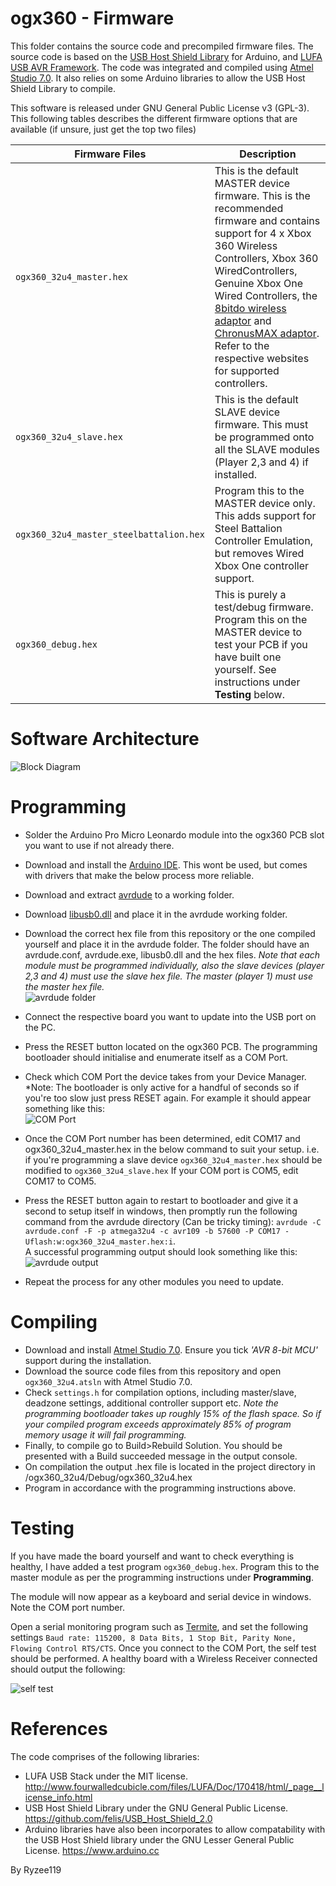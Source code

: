 # ogx360 - Firmware

This folder contains the source code and precompiled firmware files. The source code is based on the [USB Host Shield Library](https://github.com/felis/USB_Host_Shield_2.0) for Arduino, and [LUFA USB AVR Framework](http://www.fourwalledcubicle.com/LUFA.php). The code was integrated and compiled using [Atmel Studio 7.0](https://www.microchip.com/mplab/avr-support/atmel-studio-7). It also relies on some Arduino libraries to allow the USB Host Shield Library to compile.
 
This software is released under GNU General Public License v3 (GPL-3). This following tables describes the different firmware options that are available (if unsure, just get the top two files)

| Firmware Files| Description |
|--|--|
| `ogx360_32u4_master.hex` | This is the default MASTER device firmware. This is the recommended firmware and contains support for 4 x Xbox 360 Wireless Controllers, Xbox 360 WiredControllers, Genuine Xbox One Wired Controllers, the [8bitdo wireless adaptor](http://www.8bitdo.com/wireless-usb-adapter/) and [ChronusMAX adaptor](https://cronusmax.com/). Refer to the respective websites for supported controllers. |
| `ogx360_32u4_slave.hex` | This is the default SLAVE device firmware. This must be programmed onto all the SLAVE modules (Player 2,3 and 4) if installed. |
| `ogx360_32u4_master_steelbattalion.hex` | Program this to the MASTER device only. This adds support for Steel Battalion Controller Emulation, but removes Wired Xbox One controller support. |
| `ogx360_debug.hex` | This is purely a test/debug firmware. Program this on the MASTER device to test your PCB if you have built one yourself. See instructions under **Testing** below. |


# Software Architecture

![Block Diagram](https://github.com/Ryzee119/ogx360/blob/master/Images/block_diagram.jpg?raw=true "ogx360-1")

# Programming
* Solder the Arduino Pro Micro Leonardo module into the ogx360 PCB slot you want to use if not already there.
* Download and install the [Arduino IDE]([https://www.arduino.cc/en/main/software](https://www.arduino.cc/en/main/software)). This wont be used, but comes with drivers that make the below process more reliable.
* Download and extract [avrdude](https://www.nongnu.org/avrdude/) to a working folder.
* Download [libusb0.dll](https://github.com/Ryzee119/ogx360/blob/master/Firmware/libusb0.dll) and place it in the avrdude working folder.
* Download the correct hex file from this repository or the one compiled yourself and place it in the avrdude folder. The folder should have an avrdude.conf, avrdude.exe, libusb0.dll and the hex files.
*Note that each module must be programmed individually, also the slave devices (player 2,3 and 4) must use the slave hex file. The master (player 1) must use the master hex file.*\
![avrdude folder](https://github.com/Ryzee119/ogx360/blob/master/Images/programming2.JPG?raw=true"ogx360-2")
* Connect the respective board you want to update into the USB port on the PC.
* Press the RESET button located on the ogx360 PCB. The programming bootloader should initialise and enumerate itself as a COM Port.
* Check which COM Port the device takes from your Device Manager. *Note: The bootloader is only active for a handful of seconds so if you're too slow just press RESET again. For example it should appear something like this:\
![COM Port](https://github.com/Ryzee119/ogx360/blob/master/Images/programming1.JPG?raw=true"ogx360-3")

* Once the COM Port number has been determined, edit COM17 and ogx360_32u4_master.hex in the below command to suit your setup. i.e. if you're programming a slave device `ogx360_32u4_master.hex` should be modified to `ogx360_32u4_slave.hex` If your COM port is COM5, edit COM17 to COM5.
* Press the RESET button again to restart to bootloader and give it a second to setup itself in windows, then promptly run the following command from the avrdude directory (Can be tricky timing):
`avrdude -C avrdude.conf -F -p atmega32u4 -c avr109 -b 57600 -P COM17 -Uflash:w:ogx360_32u4_master.hex:i`.\
A successful programming output should look something like this:\
![avrdude output](https://github.com/Ryzee119/ogx360/blob/master/Images/programming3.JPG?raw=true"ogx360-4")

* Repeat the process for any other modules you need to update.


# Compiling
* Download and install [Atmel Studio 7.0](https://www.microchip.com/mplab/avr-support/atmel-studio-7). Ensure you tick *'AVR 8-bit MCU'* support during the installation.
* Download the source code files from this repository and open `ogx360_32u4.atsln` with Atmel Studio 7.0.
* Check `settings.h` for compilation options, including master/slave, deadzone settings, additional controller support etc. *Note the programming bootloader takes up roughly 15% of the flash space. So if your compiled program exceeds approximately 85% of program memory usage it will fail programming.*
* Finally, to compile go to Build>Rebuild Solution. You should be presented with a Build succeeded message in the output console.
* On compilation the output .hex file is located in the project directory in /ogx360_32u4/Debug/ogx360_32u4.hex
* Program in accordance with the programming instructions above.

# Testing
If you have made the board yourself and want to check everything is healthy, I have added a test program `ogx360_debug.hex`. Program this to the master module as per the programming instructions under **Programming**.

The module will now appear as a keyboard and serial device in windows. Note the COM port number.

Open a serial monitoring program such as [Termite](https://www.compuphase.com/software_termite.htm), and set the following settings `Baud rate: 115200, 8 Data Bits, 1 Stop Bit, Parity None, Flowing Control RTS/CTS`. Once you connect to the COM Port, the self test should be performed. A healthy board with a Wireless Receiver connected should output the following:

![self test](https://github.com/Ryzee119/ogx360/blob/master/Images/programming5.JPG?raw=true"ogx360-5")

# References
The code comprises of the following libraries:
* LUFA USB Stack under the MIT license. http://www.fourwalledcubicle.com/files/LUFA/Doc/170418/html/_page__license_info.html
* USB Host Shield Library under the GNU General Public License. https://github.com/felis/USB_Host_Shield_2.0
* Arduino libraries have also been incorporates to allow compatability with the USB Host Shield library under the GNU Lesser General Public License. https://www.arduino.cc

By Ryzee119
